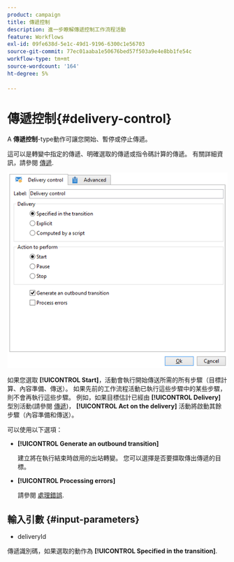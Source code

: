 ```yaml
---
product: campaign
title: 傳遞控制
description: 進一步瞭解傳遞控制工作流程活動
feature: Workflows
exl-id: 09fe638d-5e1c-49d1-9196-6300c1e56703
source-git-commit: 77ec01aaba1e50676bed57f503a9e4e8bb1fe54c
workflow-type: tm+mt
source-wordcount: '164'
ht-degree: 5%

---
```


# 傳遞控制{#delivery-control}



A **傳遞控制**-type動作可讓您開始、暫停或停止傳遞。

這可以是轉變中指定的傳遞、明確選取的傳遞或指令碼計算的傳遞。 有關詳細資訊，請參閱 [傳遞](delivery.md).

![](assets/edit_diffusion_act.png)

如果您選取 **[!UICONTROL Start]**，活動會執行開始傳送所需的所有步驟（目標計算、內容準備、傳送）。 如果先前的工作流程活動已執行這些步驟中的某些步驟，則不會再執行這些步驟。 例如，如果目標估計已經由 **[!UICONTROL Delivery]** 型別活動(請參閱 [傳遞](delivery.md))， **[!UICONTROL Act on the delivery]** 活動將啟動其餘步驟（內容準備和傳送）。

可以使用以下選項：

* **[!UICONTROL Generate an outbound transition]**

   建立將在執行結束時啟用的出站轉變。 您可以選擇是否要擷取傳出傳遞的目標。

* **[!UICONTROL Processing errors]**

   請參閱 [處理錯誤](monitor-workflow-execution.md#processing-errors).

## 輸入引數 {#input-parameters}

* deliveryId

傳遞識別碼，如果選取的動作為 **[!UICONTROL Specified in the transition]**.
